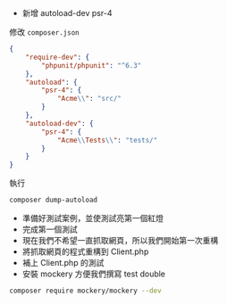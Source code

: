 - 新增 autoload-dev psr-4

修改 `composer.json`

```json
{
    "require-dev": {
        "phpunit/phpunit": "^6.3"
    },
    "autoload": {
        "psr-4": {
            "Acme\\": "src/"
        }
    },
    "autoload-dev": {
        "psr-4": {
            "Acme\\Tests\\": "tests/"
        }
    }
}
```

執行

```bash
composer dump-autoload
```

- 準備好測試案例，並使測試亮第一個紅燈
- 完成第一個測試
- 現在我們不希望一直抓取網頁，所以我們開始第一次重構
- 將抓取網頁的程式重構到 Client.php
- 補上 Client.php 的測試
- 安裝 mockery 方便我們撰寫 test double

```bash
composer require mockery/mockery --dev
```